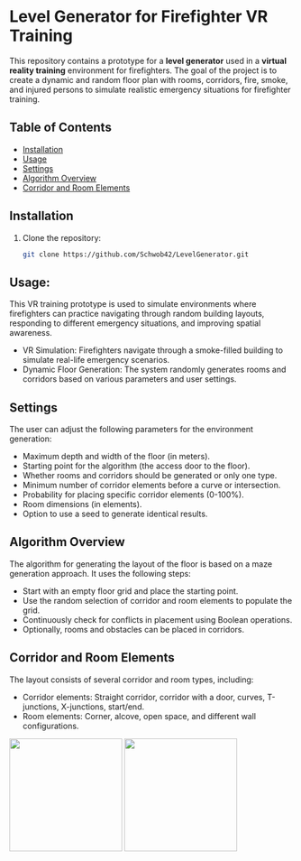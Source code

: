 # Level Generator for Firefighter VR Training

This repository contains a prototype for a **level generator** used in a **virtual reality training** environment for firefighters. The goal of the project is to create a dynamic and random floor plan with rooms, corridors, fire, smoke, and injured persons to simulate realistic emergency situations for firefighter training.

## Table of Contents
- [Installation](#installation)
- [Usage](#usage)
- [Settings](#settings)
- [Algorithm Overview](#algorithm-overview)
- [Corridor and Room Elements](#corridor-and-room-elements)

## Installation

1. Clone the repository:
   ```bash
   git clone https://github.com/Schwob42/LevelGenerator.git

## Usage:
  This VR training prototype is used to simulate environments where firefighters can practice navigating through random building layouts, responding to different emergency situations, and improving spatial awareness.
  - VR Simulation: Firefighters navigate through a smoke-filled building to simulate real-life emergency scenarios.
  - Dynamic Floor Generation: The system randomly generates rooms and corridors based on various parameters and user settings.

## Settings
  The user can adjust the following parameters for the environment generation:
  - Maximum depth and width of the floor (in meters).
  - Starting point for the algorithm (the access door to the floor).
  - Whether rooms and corridors should be generated or only one type.
  - Minimum number of corridor elements before a curve or intersection.
  - Probability for placing specific corridor elements (0-100%).
  - Room dimensions (in elements).
  - Option to use a seed to generate identical results.

## Algorithm Overview
The algorithm for generating the layout of the floor is based on a maze generation approach. It uses the following steps:
- Start with an empty floor grid and place the starting point.
- Use the random selection of corridor and room elements to populate the grid.
- Continuously check for conflicts in placement using Boolean operations.
- Optionally, rooms and obstacles can be placed in corridors.

## Corridor and Room Elements
The layout consists of several corridor and room types, including:
- Corridor elements: Straight corridor, corridor with a door, curves, T-junctions, X-junctions, start/end.
- Room elements: Corner, alcove, open space, and different wall configurations.

<p float="left">
  <img src="path/to/image1.png" width="200" />
  <img src="path/to/image2.png" width="200" />
</p>








